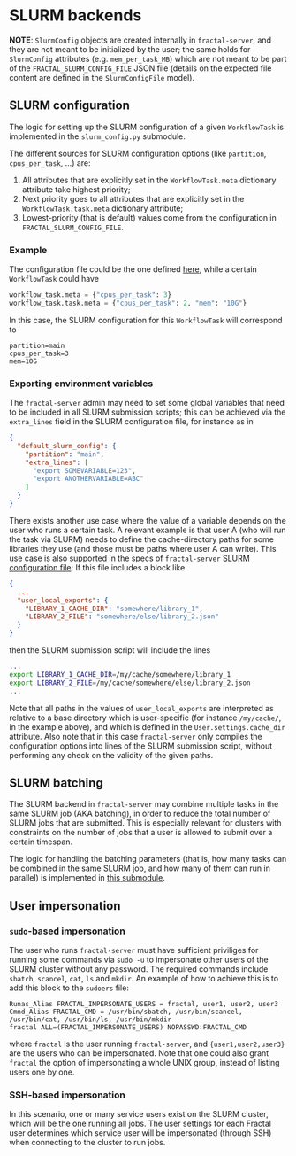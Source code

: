 # SLURM backends

**NOTE**: `SlurmConfig` objects are created internally in `fractal-server`, and they are not meant to be initialized by the user; the same holds for
`SlurmConfig` attributes (e.g. `mem_per_task_MB`) which are not meant to be part of the `FRACTAL_SLURM_CONFIG_FILE` JSON file (details on the expected file content are defined in the `SlurmConfigFile` model).

## SLURM configuration

The logic for setting up the SLURM configuration of a given `WorkflowTask` is implemented in the `slurm_config.py` submodule.

The different sources for SLURM configuration options (like `partition`, `cpus_per_task`, ...) are:

1. All attributes that are explicitly set in the `WorkflowTask.meta` dictionary attribute take highest priority;
2. Next priority goes to all attributes that are explicitly set in the `WorkflowTask.task.meta` dictionary attribute;
3. Lowest-priority (that is default) values come from the configuration in `FRACTAL_SLURM_CONFIG_FILE`.

### Example

The configuration file could be the one defined [here](../../reference/fractal_server/app/runner/executors/slurm_common/_slurm_config.md#fractal_server.app.runner.executors.slurm_common._slurm_config.SlurmConfigFile), while a certain `WorkflowTask` could have
```python
workflow_task.meta = {"cpus_per_task": 3}
workflow_task.task.meta = {"cpus_per_task": 2, "mem": "10G"}
```
In this case, the SLURM configuration for this `WorkflowTask` will correspond to
```
partition=main
cpus_per_task=3
mem=10G
```

### Exporting environment variables

The `fractal-server` admin may need to set some global variables that need to be included in all SLURM submission scripts; this can be achieved via the
`extra_lines` field in the SLURM configuration file, for instance as in
```JSON
{
  "default_slurm_config": {
    "partition": "main",
    "extra_lines": [
      "export SOMEVARIABLE=123",
      "export ANOTHERVARIABLE=ABC"
    ]
  }
}
```

There exists another use case where the value of a variable depends on the user who runs a certain task. A relevant example is that user A (who will run the task via SLURM) needs to define the cache-directory paths for some libraries they use (and those must be paths where user A can write).  This use case is also supported in the specs of `fractal-server` [SLURM configuration
file](../../reference/fractal_server/app/runner/executors/slurm_common/_slurm_config.md#fractal_server.app.runner.executors.slurm_common._slurm_config.SlurmConfigFile):
If this file includes a block like
```JSON
{
  ...
  "user_local_exports": {
    "LIBRARY_1_CACHE_DIR": "somewhere/library_1",
    "LIBRARY_2_FILE": "somewhere/else/library_2.json"
  }
}
```
then the SLURM submission script will include the lines
```bash
...
export LIBRARY_1_CACHE_DIR=/my/cache/somewhere/library_1
export LIBRARY_2_FILE=/my/cache/somewhere/else/library_2.json
...
```
Note that all paths in the values of `user_local_exports` are interpreted as relative to a base directory which is user-specific (for instance `/my/cache/`, in the example above), and which is defined in the `User.settings.cache_dir` attribute.
Also note that in this case `fractal-server` only compiles the configuration options into lines of the SLURM submission script, without performing any check on the validity of the given paths.

## SLURM batching

The SLURM backend in `fractal-server` may combine multiple tasks in the same SLURM job (AKA batching), in order to reduce the total number of SLURM jobs
that are submitted. This is especially relevant for clusters with constraints on the number of jobs that a user is allowed to submit over a certain timespan.

The logic for handling the batching parameters (that is, how many tasks can be combined in the same SLURM job, and how many of them can run in parallel) is implemented in [this submodule](../../reference/fractal_server/app/runner/executors/slurm_common/_batching.md).


## User impersonation

### `sudo`-based impersonation

The user who runs `fractal-server` must have sufficient priviliges for running some commands via `sudo -u` to impersonate other users of the SLURM cluster without any password. The required commands include `sbatch`, `scancel`, `cat`, `ls` and `mkdir`. An example of how to achieve this is to add this block to the `sudoers` file:
```
Runas_Alias FRACTAL_IMPERSONATE_USERS = fractal, user1, user2, user3
Cmnd_Alias FRACTAL_CMD = /usr/bin/sbatch, /usr/bin/scancel, /usr/bin/cat, /usr/bin/ls, /usr/bin/mkdir
fractal ALL=(FRACTAL_IMPERSONATE_USERS) NOPASSWD:FRACTAL_CMD
```
where `fractal` is the user running `fractal-server`, and `{user1,user2,user3}` are the users who can be impersonated. Note that one could also grant `fractal` the option of impersonating a whole UNIX group, instead of listing users one by one.

### SSH-based impersonation

In this scenario, one or many service users exist on the SLURM cluster, which will be the one running all jobs. The user settings for each Fractal user determines which service user will be impersonated (through SSH) when connecting to the cluster to run jobs.
